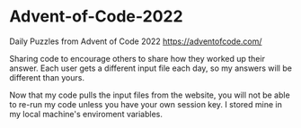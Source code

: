 # Advent-of-Code-2022
Daily Puzzles from Advent of Code 2022
https://adventofcode.com/

Sharing code to encourage others to share how they worked up their answer.
Each user gets a different input file each day, so my answers will be different than yours.

Now that my code pulls the input files from the website, you will not be able to re-run my code unless you have your own session key.
I stored mine in my local machine's enviroment variables.
